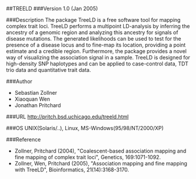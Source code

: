 ##TREELD
###Version
1.0 (Jan 2005)

###Description
The package TreeLD is a free software tool for mapping complex trait loci. TreeLD performs a multipoint LD-analysis by inferring the ancestry of a genomic region and analyzing this ancestry for signals of disease mutations. The generated likelihoods can be used to test for the presence of a disease locus and to fine-map its location, providing a point estimate and a credible region. Furthermore, the package provides a novel way of visualizing the association signal in a sample. TreeLD is designed for high-density SNP haplotypes and can be applied to case-control data, TDT trio data and quantitative trait data.

###Author
* Sebastian Zollner
* Xiaoquan Wen
* Jonathan Pritchard

###URL
http://pritch.bsd.uchicago.edu/treeld.html

###OS
UNIX(Solaris/..), Linux, MS-Windows(95/98/NT/2000/XP)

###Reference
* Zollner, Pritchard (2004), "Coalescent-based association mapping and fine mapping of complex trait loci", Genetics, 169:1071-1092.
* Zollner, Wen, Pritchard (2005), "Association mapping and fine mapping with TreeLD", Bioinformatics, 21(14):3168-3170.


